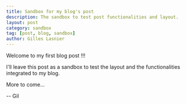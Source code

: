 ```yaml
---
title: Sandbox for my blog's post
description: The sandbox to test post functionalities and layout.
layout: post
category: sandbox
tag: [post, blog, sandbox]
author: Gilles Lasnier
---
```


Welcome to my first blog post !!!

I'll leave this post as a sandbox to test the layout and the functionalities
integrated to my blog.

More to come...

-- Gil 